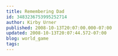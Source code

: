 ```yaml
---
title: Remembering Dad
id: 3483236753995252714
author: Kirby Urner
published: 2008-10-13T20:07:00.000-07:00
updated: 2008-10-13T20:07:44.572-07:00
blog: world_game
tags: 
---
```


